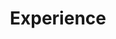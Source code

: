 ---
widget: experience
active: true
date_format: Jan 2006
experience:
  - title: Junior Back End Engineer Intern
    company: Didi
    company_url: http://didiglobal.com
    company_logo: ""
    location: Beijing, China
    date_start: 2021-10-08
    date_end: 2022-04-11
    description: >-
      ![](https://notebook.grayson.top/media/202204/2022-04-13_1546480.1872999721663492.png)

      * Participate in the service transformation of DidiFarm test numbers. It is mainly responsible for two modules: account life cycle management and account attribute/feature construction. After the service transformation of the test account is completed, it supports one-click application for 69 cities, 91 models, 148 account types, and a total of 645 accounts; provides 6 categories and 41 categories of account tools; application for a single account , attribute modification, and feature construction time have been reduced from a minimum of 1 day to a maximum of 1 minute now.
        - There are many types of test numbers, how to organize them efficiently and accurately.
      * Lead the customized development of DidiFarm menu. Independently complete demand research, program writing, direction sharing, group review, and TC review. The functions are mainly divided into three modules: business line management, tool management, and environmental management. After the menu customization is completed, the time required for adding a single menu is shortened from the original code modification, email approval, CR, and deployment of at least 1 hour to the current 1 minute.
        - There are many menus and the styles are not uniform. How to be compatible with all menus.
      * Participate in the development of DIY use case management and use case editing modules. Allows users to quickly build specified scene links through templates; realize cross-team collaborative co-construction through collaborative sharing mode. Since its launch one month ago, 1,625 cases have been created and 185,146 cases have been run, covering 211 scenarios and involving 441 users in 18 business lines.
        - How to create custom use cases.
        - How to achieve collaborative sharing across teams.

  - title: Junior Back End Engineer Intern
    company: Transwarp
    company_url: https://www.transwarp.cn
    company_logo: ""
    location: Beijing, China
    date_start: 2020-12-20
    date_end: 2021-06-24
    description: >-
      ![](https://notebook.grayson.top/media/202107/2021-07-24_102733.png)

      - Participated in the development of the same-city backup system of China Securities Testing. The project is mainly to migrate the data of China Securities Testing from Teradata to the TDH platform, and completed the development of the scheduling system including daily polling, task scheduling, program release and task operation modules. Using SpringBoot as the main framework, Druid as the database connection pool, Spring Data JPA as the underlying interaction framework of the database, Nginx+Keepalived to achieve high-availability clusters, and multi-threading as the core of the scheduling system, after the project goes online, 280 daily tasks are completed every day. Running, the migration of 300G data has successfully completed the smooth migration of Teradata to TDH.
      - How to implement t+1 run.
      - Data is sometimes delayed, how to ensure orderly migration of data.
widget_id: RECENT-POSTS
headless: true
weight: 30
title: Experience
subtitle: null
design:
  columns: "2"
---